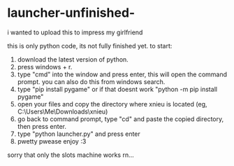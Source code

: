 # launcher-unfinished-
i wanted to upload this to impress my girlfriend

this is only python code, its not fully finished yet. to start: 
1. download the latest version of python.
2. press windows + r.
3. type "cmd" into the window and press enter, this will open the command prompt. you can also do this from windows search.
4. type "pip install pygame" or if that doesnt work "python -m pip install pygame"
5. open your files and copy the directory where xnieu is located (eg, C:\Users\Me\Downloads\xnieu)
6. go back to command prompt, type "cd" and paste the copied directory, then press enter.
7. type "python launcher.py" and press enter
8. pwetty pwease enjoy :3

sorry that only the slots machine works rn...

